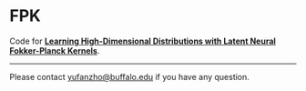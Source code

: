 # FPK

Code for **[Learning High-Dimensional Distributions with Latent Neural Fokker-Planck Kernels](https://arxiv.org/abs/2105.04538)**.


--------------------------
Please contact yufanzho@buffalo.edu if you have any question.